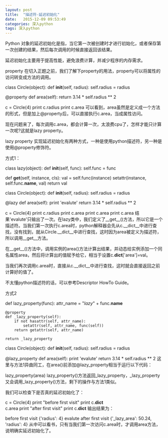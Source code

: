 ```yaml
---
layout: post
title:  "描述符-延迟初始化"
date:   2015-12-09 09:53:49
categories: 深入python
tags: 深入python
---
```

Python 对象的延迟初始化是指，当它第一次被创建时才进行初始化，或者保存第一次创建的结果，然后每次调用的时候直接返回该结果。

延迟初始化主要用于提高性能，避免浪费计算，并减少程序的内存需求。

property
在切入正题之前，我们了解下property的用法，property可以将属性的访问转变成方法的调用。

class Circle(object): 
  def __init__(self, radius): 
    self.radius = radius 
  
  @property
  def area(self): 
    return 3.14 * self.radius ** 2
  
c = Circle(4) 
print c.radius 
print c.area 
可以看到，area虽然是定义成一个方法的形式，但是加上@property后，可以直接执行c.area，当成属性访问。

现在问题来了，每次调用c.area，都会计算一次，太浪费cpu了，怎样才能只计算一次呢?这就是lazy property。

lazy property
实现延迟初始化有两种方式，一种是使用python描述符，另一种是使用@property修饰符。

方式1：

class lazy(object): 
  def __init__(self, func): 
    self.func = func 
  
  def __get__(self, instance, cls): 
    val = self.func(instance) 
    setattr(instance, self.func.__name__, val) 
    return val 
  
class Circle(object): 
  def __init__(self, radius): 
    self.radius = radius 
  
  @lazy
  def area(self): 
    print 'evalute'
    return 3.14 * self.radius ** 2
  
c = Circle(4) 
print c.radius 
print c.area 
print c.area 
print c.area 
结果'evalute'只输出了一次。在lazy类中，我们定义了__get__()方法，所以它是一个描述符。当我们第一次执行c.area时，python解释器会先从c.__dict__中进行查找，没有找到，就从Circle.__dict__中进行查找，这时因为area被定义为描述符，所以调用__get__方法。

在__get__()方法中，调用实例的area()方法计算出结果，并动态给实例添加一个同名属性area，然后将计算出的值赋予给它，相当于设置c.__dict__['area']=val。

当我们再次调用c.area时，直接从c.__dict__中进行查找，这时就会直接返回之前计算好的值了。

不太懂python描述符的话，可以参考Descriptor HowTo Guide。

方式2

def lazy_property(func):
    attr_name = "_lazy_" + func.__name__
 
    @property
    def _lazy_property(self):
        if not hasattr(self, attr_name):
            setattr(self, attr_name, func(self))
        return getattr(self, attr_name)
 
    return _lazy_property
 
class Circle(object): 
  def __init__(self, radius): 
    self.radius = radius 
  
  @lazy_property
  def area(self): 
    print 'evalute'
    return 3.14 * self.radius ** 2
这里与方法1异曲同工，在area()前添加@lazy_property相当于运行以下代码：

lazy_property(area)
lazy_property()方法返回_lazy_property，_lazy_property又会调用_lazy_property()方法，剩下的操作与方法1类似。

我们可以检查下是否真的延迟初始化了：

c = Circle(4) 
print "before first visit"
print c.__dict__  
c.area
print "after first visit"
print c.__dict__
输出结果为：

before first visit
{'radius': 4}
evalute
after first visit
{'_lazy_area': 50.24, 'radius': 4}
从中可以看书，只有当我们第一次访问c.area时，才调用area方法，说明确实延迟初始化了。







 
